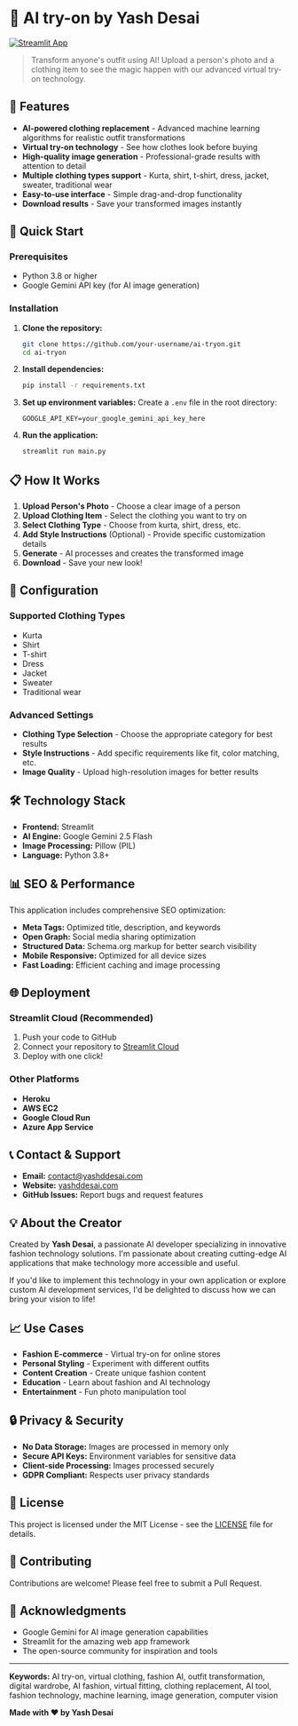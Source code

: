 # 👔 AI try-on by Yash Desai

[![Streamlit App](https://static.streamlit.io/badges/streamlit_badge_black_white.svg)](https://share.streamlit.io/your-username/ai-tryon/main.py)

> Transform anyone's outfit using AI! Upload a person's photo and a clothing item to see the magic happen with our advanced virtual try-on technology.

## 🌟 Features

- **AI-powered clothing replacement** - Advanced machine learning algorithms for realistic outfit transformations
- **Virtual try-on technology** - See how clothes look before buying
- **High-quality image generation** - Professional-grade results with attention to detail
- **Multiple clothing types support** - Kurta, shirt, t-shirt, dress, jacket, sweater, traditional wear
- **Easy-to-use interface** - Simple drag-and-drop functionality
- **Download results** - Save your transformed images instantly

## 🚀 Quick Start

### Prerequisites
- Python 3.8 or higher
- Google Gemini API key (for AI image generation)

### Installation

1. **Clone the repository:**
   ```bash
   git clone https://github.com/your-username/ai-tryon.git
   cd ai-tryon
   ```

2. **Install dependencies:**
   ```bash
   pip install -r requirements.txt
   ```

3. **Set up environment variables:**
   Create a `.env` file in the root directory:
   ```env
   GOOGLE_API_KEY=your_google_gemini_api_key_here
   ```

4. **Run the application:**
   ```bash
   streamlit run main.py
   ```

## 📋 How It Works

1. **Upload Person's Photo** - Choose a clear image of a person
2. **Upload Clothing Item** - Select the clothing you want to try on
3. **Select Clothing Type** - Choose from kurta, shirt, dress, etc.
4. **Add Style Instructions** (Optional) - Provide specific customization details
5. **Generate** - AI processes and creates the transformed image
6. **Download** - Save your new look!

## 🔧 Configuration

### Supported Clothing Types
- Kurta
- Shirt
- T-shirt
- Dress
- Jacket
- Sweater
- Traditional wear

### Advanced Settings
- **Clothing Type Selection** - Choose the appropriate category for best results
- **Style Instructions** - Add specific requirements like fit, color matching, etc.
- **Image Quality** - Upload high-resolution images for better results

## 🛠️ Technology Stack

- **Frontend:** Streamlit
- **AI Engine:** Google Gemini 2.5 Flash
- **Image Processing:** Pillow (PIL)
- **Language:** Python 3.8+

## 📊 SEO & Performance

This application includes comprehensive SEO optimization:

- **Meta Tags:** Optimized title, description, and keywords
- **Open Graph:** Social media sharing optimization
- **Structured Data:** Schema.org markup for better search visibility
- **Mobile Responsive:** Optimized for all device sizes
- **Fast Loading:** Efficient caching and image processing

## 🌐 Deployment

### Streamlit Cloud (Recommended)
1. Push your code to GitHub
2. Connect your repository to [Streamlit Cloud](https://share.streamlit.io)
3. Deploy with one click!

### Other Platforms
- **Heroku**
- **AWS EC2**
- **Google Cloud Run**
- **Azure App Service**

## 📞 Contact & Support

- **Email:** contact@yashddesai.com
- **Website:** [yashddesai.com](https://yashddesai.com)
- **GitHub Issues:** Report bugs and request features

## 💡 About the Creator

Created by **Yash Desai**, a passionate AI developer specializing in innovative fashion technology solutions. I'm passionate about creating cutting-edge AI applications that make technology more accessible and useful.

If you'd like to implement this technology in your own application or explore custom AI development services, I'd be delighted to discuss how we can bring your vision to life!

## 📈 Use Cases

- **Fashion E-commerce** - Virtual try-on for online stores
- **Personal Styling** - Experiment with different outfits
- **Content Creation** - Create unique fashion content
- **Education** - Learn about fashion and AI technology
- **Entertainment** - Fun photo manipulation tool

## 🔒 Privacy & Security

- **No Data Storage:** Images are processed in memory only
- **Secure API Keys:** Environment variables for sensitive data
- **Client-side Processing:** Images processed securely
- **GDPR Compliant:** Respects user privacy standards

## 📄 License

This project is licensed under the MIT License - see the [LICENSE](LICENSE) file for details.

## 🤝 Contributing

Contributions are welcome! Please feel free to submit a Pull Request.

## 🙏 Acknowledgments

- Google Gemini for AI image generation capabilities
- Streamlit for the amazing web app framework
- The open-source community for inspiration and tools

---

**Keywords:** AI try-on, virtual clothing, fashion AI, outfit transformation, digital wardrobe, AI fashion, virtual fitting, clothing replacement, AI tool, fashion technology, machine learning, image generation, computer vision

**Made with ❤️ by Yash Desai**